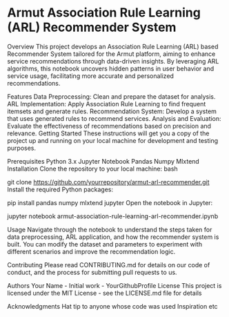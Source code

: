 # Armut Association Rule Learning (ARL) Recommender System
Overview
This project develops an Association Rule Learning (ARL) based Recommender System tailored for the Armut platform, aiming to enhance service recommendations through data-driven insights. By leveraging ARL algorithms, this notebook uncovers hidden patterns in user behavior and service usage, facilitating more accurate and personalized recommendations.

Features
Data Preprocessing: Clean and prepare the dataset for analysis.
ARL Implementation: Apply Association Rule Learning to find frequent itemsets and generate rules.
Recommendation System: Develop a system that uses generated rules to recommend services.
Analysis and Evaluation: Evaluate the effectiveness of recommendations based on precision and relevance.
Getting Started
These instructions will get you a copy of the project up and running on your local machine for development and testing purposes.

Prerequisites
Python 3.x
Jupyter Notebook
Pandas
Numpy
Mlxtend
Installation
Clone the repository to your local machine:
bash

git clone https://github.com/yourrepository/armut-arl-recommender.git
Install the required Python packages:

pip install pandas numpy mlxtend jupyter
Open the notebook in Jupyter:

jupyter notebook armut-association-rule-learning-arl-recommender.ipynb

Usage
Navigate through the notebook to understand the steps taken for data preprocessing, ARL application, and how the recommender system is built. You can modify the dataset and parameters to experiment with different scenarios and improve the recommendation logic.

Contributing
Please read CONTRIBUTING.md for details on our code of conduct, and the process for submitting pull requests to us.

Authors
Your Name - Initial work - YourGithubProfile
License
This project is licensed under the MIT License - see the LICENSE.md file for details

Acknowledgments
Hat tip to anyone whose code was used
Inspiration
etc
